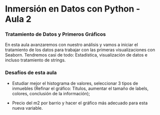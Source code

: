# Inmersión en Datos con Python - Aula 2
### Tratamiento de Datos y Primeros Gráficos
En esta aula avanzaremos con nuestro análisis y vamos a iniciar el tratamiento de los datos para trabajar con las primeras visualizaciones con Seaborn. Tendremos casi de todo: Estadística, visualización de datos e incluso tratamiento de strings.

### Desafíos de esta aula
- Estudiar mejor el histograma de valores, seleccionar 3 tipos de inmuebles (Refinar el gráfico: Títulos, aumentar el tamaño de labels, colores, conclusión de la información);

- Precio del m2 por barrio y hacer el gráfico más adecuado para esta nueva variable.
